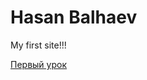 # Hasan Balhaev
My first site!!!

[Первый урок](khasan7778.github.io/Hello_world/index.html "Первый сайт!!!")

